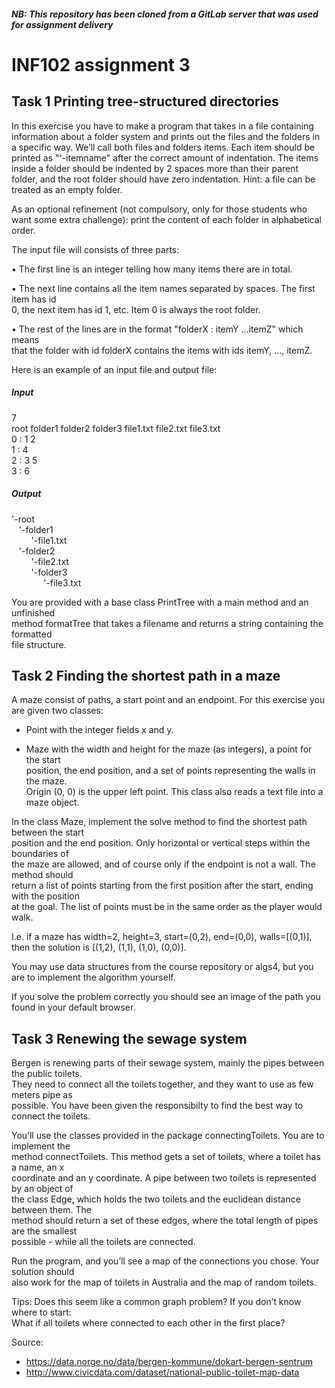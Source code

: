 #### *NB: This repository has been cloned from a GitLab server that was used for assignment delivery*

INF102 assignment 3
=======================================

## Task 1 Printing tree-structured directories
In this exercise you have to make a program that takes in a file containing information
about a folder system and prints out the files and the folders in a specific way. We’ll call
both files and folders items. Each item should be printed as "'-itemname" after the correct
amount of indentation. The items inside a folder should be indented by 2 spaces more than
their parent folder, and the root folder should have zero indentation. Hint: a file can be
treated as an empty folder.  

As an optional refinement (not compulsory, only for those students who want some extra
challenge): print the content of each folder in alphabetical order.  

The input file will consists of three parts:  

• The first line is an integer telling how many items there are in total.  

• The next line contains all the item names separated by spaces. The first item has id  
0, the next item has id 1, etc. Item 0 is always the root folder.  

• The rest of the lines are in the format "folderX : itemY ...itemZ" which means  
that the folder with id folderX contains the items with ids itemY, ..., itemZ.  

Here is an example of an input file and output file:

##### Input
7  
root folder1 folder2 folder3 file1.txt file2.txt file3.txt  
0 : 1 2  
1 : 4  
2 : 3 5  
3 : 6

##### Output
'-root  
&nbsp;&nbsp; '-folder1  
&nbsp;&nbsp;&nbsp;&nbsp;&nbsp;&nbsp;&nbsp; '-file1.txt  
&nbsp;&nbsp; '-folder2  
&nbsp;&nbsp;&nbsp;&nbsp;&nbsp;&nbsp;&nbsp; '-file2.txt  
&nbsp;&nbsp;&nbsp;&nbsp;&nbsp;&nbsp;&nbsp; '-folder3  
&nbsp;&nbsp;&nbsp;&nbsp;&nbsp;&nbsp;&nbsp;&nbsp;&nbsp;&nbsp;&nbsp;&nbsp; '-file3.txt  

You are provided with a base class PrintTree with a main method and an unfinished  
method formatTree that takes a filename and returns a string containing the formatted  
file structure.  

## Task 2 Finding the shortest path in a maze
A maze consist of paths, a start point and an endpoint. For this exercise you are given two classes:  

+ Point with the integer fields x and y.  

+ Maze with the width and height for the maze (as integers), a point for the start  
position, the end position, and a set of points representing the walls in the maze.  
Origin (0, 0) is the upper left point. This class also reads a text file into a maze object.  

In the class Maze, implement the solve method to find the shortest path between the start  
position and the end position. Only horizontal or vertical steps within the boundaries of  
the maze are allowed, and of course only if the endpoint is not a wall. The method should  
return a list of points starting from the first position after the start, ending with the position  
at the goal. The list of points must be in the same order as the player would walk.  

I.e. if a maze has width=2, height=3, start=(0,2), end=(0,0), walls=\[(0,1)\], then the solution is \[(1,2), (1,1), (1,0), (0,0)\]. 
 
You may use data structures from the course repository or algs4, but you are to implement the algorithm yourself.  

If you solve the problem correctly you should see an image of the path you found in your default browser.  

## Task 3 Renewing the sewage system
Bergen is renewing parts of their sewage system, mainly the pipes between the public toilets.  
They need to connect all the toilets together, and they want to use as few meters pipe as  
possible. You have been given the responsibilty to find the best way to connect the toilets.  

You’ll use the classes provided in the package connectingToilets. You are to implement the  
method connectToilets. This method gets a set of toilets, where a toilet has a name, an x  
coordinate and an y coordinate. A pipe between two toilets is represented by an object of  
the class Edge, which holds the two toilets and the euclidean distance between them. The  
method should return a set of these edges, where the total length of pipes are the smallest  
possible - while all the toilets are connected.  

Run the program, and you’ll see a map of the connections you chose. Your solution should  
also work for the map of toilets in Australia and the map of random toilets.  

Tips: Does this seem like a common graph problem? If you don’t know where to start:  
What if all toilets where connected to each other in the first place?  

Source:  
+ https://data.norge.no/data/bergen-kommune/dokart-bergen-sentrum  
+ http://www.civicdata.com/dataset/national-public-toilet-map-data